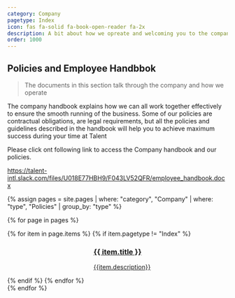 ```yaml
---
category: Company
pagetype: Index
icon: fas fa-solid fa-book-open-reader fa-2x
description: A bit about how we opreate and welcoming you to the company
order: 1000
---
```


##  Policies and Employee Handbbok
 
> The documents in this section talk through the company and how we operate

The company handbook explains how we can all work together
effectively to ensure the smooth running of the business. Some of
our   policies   are   contractual   obligations, are   legal
requirements, but all the policies and guidelines described in the
handbook will help you  to  achieve maximum success  during  your
time at Talent

Please click ont following link to access the Company handbook and our policies.


 https://talent-intl.slack.com/files/U018E77HBH9/F043LV52QFR/employee_handbook.docx

{% assign pages = site.pages
  | where: "category", "Company"
  | where: "type", "Policies"
  | group_by: "type" %}
 
{% for page in pages %}

<div class="grid is-fibonacci">
    {% for item in page.items %}
        {% if item.pagetype != "Index" %}
    <div class="grid-item">
        <div class="columns is-mobile is-gapless has-box-shadow-heavy has-border-radius-large has-overflow-hidden is-relative"
            data-bi-name="card">
            <div class="column is-4">
                <div class="is-flex has-flex-align-items-center has-flex-justify-content-center is-full-height"
                    style="background-color: #018EAC;">
                    <span aria-hidden="true">
                        <i class="{{ item.icon }}"></i>
                    </span>
                </div>
            </div>
            <div class="column is-8 has-body-background">
                <div class="has-padding-medium">
                    <a href="{{ item.url | relative_url }}"  class="is-block stretched-link" data-linktype="absolute-path">
                        <h3 id="{{ item.title | remove: ' ' }}" class="is-size-large">{{ item.title }}</h3>
                        <p class="subIndex">{{item.description}}</p>
                    </a>
                </div>
            </div>
        </div>
    </div>
        {% endif %}
    {% endfor %}
</div>
{% endfor %}
